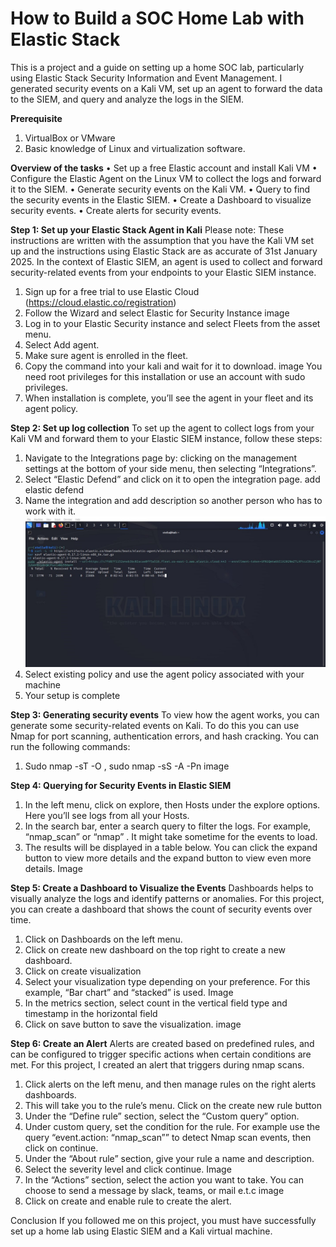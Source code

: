 # How to Build a SOC Home Lab with Elastic Stack
This is a project and a guide on setting up a home SOC lab, particularly using Elastic Stack Security Information and Event Management. I generated security events on a Kali VM, set up an agent to forward the data to the SIEM, and query and analyze the logs in the SIEM.

**Prerequisite**
1.	VirtualBox or VMware
2.	Basic knowledge of Linux and virtualization software.

**Overview of the tasks**
•	Set up a free Elastic account and install Kali VM
•	Configure the Elastic Agent on the Linux VM to collect the logs and forward it to the SIEM.
•	Generate security events on the Kali VM.
•	Query to find the security events in the Elastic SIEM.
•	Create a Dashboard to visualize security events.
•	Create alerts for security events.

**Step 1: Set up your Elastic Stack Agent in Kali**
Please note: These instructions are written with the assumption that you have the Kali VM set up and the instructions using Elastic Stack are as accurate of 31st January 2025.
In the context of Elastic SIEM, an agent is used to collect and forward security-related events from your endpoints to your Elastic SIEM instance.

1.	Sign up for a free trial to use Elastic Cloud (https://cloud.elastic.co/registration)
2.	Follow the Wizard and select Elastic for Security Instance image
3.	Log in to your Elastic Security instance and select Fleets from the asset menu.
4.	Select Add agent.
5.	Make sure agent is enrolled in the fleet.
6.	Copy the command into your kali and wait for it to download. image You need root privileges for this installation or use an account with sudo privileges.
8.	When installation is complete, you’ll see the agent in your fleet and its agent policy.

**Step 2: Set up log collection**
To set up the agent to collect logs from your Kali VM and forward them to your Elastic SIEM instance, follow these steps:
1.	Navigate to the Integrations page by: clicking on the management settings at the bottom of your side menu, then selecting “Integrations”.
2.	Select “Elastic Defend” and click on it to open the integration page. add elastic defend
3.	Name the integration and add description so another person who has to work with it.
   ![image](https://github.com/TheThreatTitan/My-Portfolio/blob/main/My%20projects/images/ES5.jpg?raw=true)
5.	Select existing policy and use the agent policy associated with your machine
6.	Your setup is complete

**Step 3: Generating security events**
To view how the agent works, you can generate some security-related events on Kali. To do this you can use Nmap for port scanning, authentication errors, and hash cracking. You can run the following commands:
1.	Sudo nmap -sT -O <your ip address>, sudo nmap -sS -A -Pn <your ip address> image

**Step 4: Querying for Security Events in Elastic SIEM**
1.	In the left menu, click on explore, then Hosts under the explore options. Here you’ll see logs from all your Hosts. 
2.	In the search bar, enter a search query to filter the logs. For example, “nmap_scan” or “nmap” . It might take sometime for the events to load.
3.	The results will be displayed in a table below. You can click the expand button to view more details and the expand button to view even more details. Image

**Step 5: Create a Dashboard to Visualize the Events**
Dashboards helps to visually analyze the logs and identify patterns or anomalies. For this project, you can create a dashboard that shows the count of security events over time.
1.	Click on Dashboards on the left menu.
2.	Click on create new dashboard on the top right to create a new dashboard.
3.	Click on create visualization
4.	Select your visualization type depending on your preference. For this example, “Bar chart” and “stacked” is used. Image
5.	In the metrics section, select count in the vertical field type and timestamp in the horizontal field
6.	Click on save button to save the visualization. image

**Step 6: Create an Alert**
Alerts are created based on predefined rules, and can be configured to trigger specific actions when certain conditions are met. For this project, I created an alert that triggers during nmap scans.
1.	Click alerts on the left menu, and then manage rules on the right alerts dashboards.
2.	This will take you to the rule’s menu. Click on the create new rule button
3.	Under the “Define rule” section, select the “Custom query” option.
4.	Under custom query, set the condition for the rule. For example use the query “event.action: “nmap_scan”” to detect Nmap scan events, then click on continue.
5.	Under the “About rule” section, give your rule a name and description. 
6.	Select the severity level and click continue. Image
7.	In the “Actions” section, select the action you want to take. You can choose to send a message by slack, teams, or mail e.t.c image
8.	Click on create and enable rule to create the alert.

Conclusion
If you followed me on this project, you must have successfully set up a home lab using Elastic SIEM and a Kali virtual machine.
